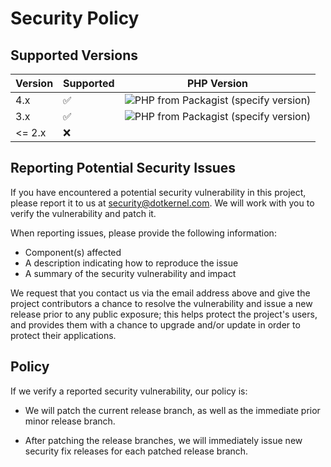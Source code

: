 # Security Policy

## Supported Versions

| Version | Supported          | PHP Version                                                                                                      |
|---------|--------------------|------------------------------------------------------------------------------------------------------------------|
| 4.x     | :white_check_mark: | ![PHP from Packagist (specify version)](https://img.shields.io/packagist/php-v/dotkernel/dot-errorhandler/4.0.0) |
| 3.x     | :white_check_mark: | ![PHP from Packagist (specify version)](https://img.shields.io/packagist/php-v/dotkernel/dot-errorhandler/3.3.2) |
| <= 2.x  | :x:                |                                                                                                                  |

## Reporting Potential Security Issues

If you have encountered a potential security vulnerability in this project,
please report it to us at <security@dotkernel.com>. We will work with you to
verify the vulnerability and patch it.

When reporting issues, please provide the following information:

- Component(s) affected
- A description indicating how to reproduce the issue
- A summary of the security vulnerability and impact

We request that you contact us via the email address above and give the
project contributors a chance to resolve the vulnerability and issue a new
release prior to any public exposure; this helps protect the project's
users, and provides them with a chance to upgrade and/or update in order to
protect their applications.

## Policy

If we verify a reported security vulnerability, our policy is:

- We will patch the current release branch, as well as the immediate prior minor
  release branch.

- After patching the release branches, we will immediately issue new security
  fix releases for each patched release branch.
